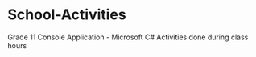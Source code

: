 # School-Activities

Grade 11 Console Application - Microsoft C#
Activities done during class hours
